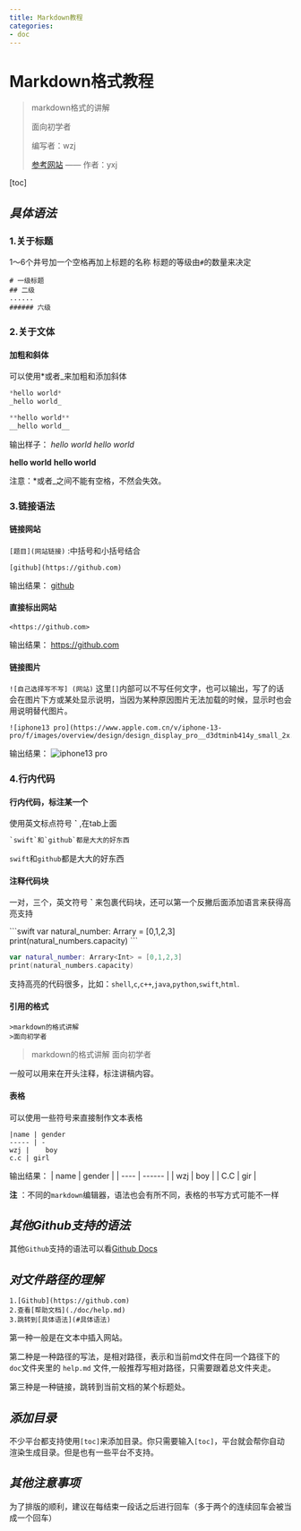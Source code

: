```yaml
---
title: Markdown教程
categories:
- doc
---
```

# Markdown格式教程
> markdown格式的讲解
> 
> 面向初学者
> 
> 编写者：wzj
> 
> [参考网站](https://thu-ios.github.io/tutorials/lecture/markdown.html) —— 作者：yxj


[toc]

## *具体语法*
### 1.关于标题
1～6个井号加一个空格再加上标题的名称
标题的等级由`#`的数量来决定
```
# 一级标题
## 二级
......
###### 六级
```

### 2.关于文体
#### **加粗和斜体**

可以使用*或者_来加粗和添加斜体
```swift
*hello world*
_hello world_

**hello world**
__hello world__
```
输出样子：
*hello world*
_hello world_

**hello world**
__hello world__

注意：*或者_之间不能有空格，不然会失效。

### 3.链接语法
#### **链接网站**

`[题目](网站链接)` :中括号和小括号结合
```
[github](https://github.com)
```
输出结果：
[github](https://github.com)

#### **直接标出网站**
```
<https://github.com>
```
  输出结果：
  <https://github.com>

#### **链接图片**
`![自己选择写不写] (网站)`
这里`[]`内部可以不写任何文字，也可以输出，写了的话会在图片下方或某处显示说明，当因为某种原因图片无法加载的时候，显示时也会用说明替代图片。
```
![iphone13 pro](https://www.apple.com.cn/v/iphone-13-pro/f/images/overview/design/design_display_pro__d3dtminb414y_small_2x.png)
```
输出结果：
![iphone13 pro](https://www.apple.com.cn/v/iphone-13-pro/f/images/overview/design/design_display_pro__d3dtminb414y_small_2x.png)




### 4.行内代码
#### **行内代码，标注某一个**
使用英文标点符号   **`** ,在tab上面
``` swift
`swift`和`github`都是大大的好东西 
```

`swift`和`github`都是大大的好东西

#### **注释代码块**
一对，三个，英文符号  **`**  来包裹代码块，还可以第一个反撇后面添加语言来获得高亮支持

\```swift
var natural_number: Arrary<Int> = [0,1,2,3]
print(natural_numbers.capacity)
\```

```swift
var natural_number: Arrary<Int> = [0,1,2,3]
print(natural_numbers.capacity)

```
支持高亮的代码很多，比如：`shell`,`c`,` c++ `,`java`,`python`,`swift`,`html`.

#### **引用的格式**
```
>markdown的格式讲解
>面向初学者
```
>markdown的格式讲解
>面向初学者

一般可以用来在开头注释，标注讲稿内容。

#### **表格**
可以使用一些符号来直接制作文本表格
```
|name | gender
----- | -
wzj |    boy
c.c | girl
```
输出结果：
| name | gender |
| ---- | ------ |
| wzj  | boy    |
| C.C  | gir    |

**注** ：不同的`markdown`编辑器，语法也会有所不同，表格的书写方式可能不一样



## *其他Github支持的语法*
其他`Github`支持的语法可以看[Github Docs](https://docs.github.com/cn/get-started/writing-on-github/getting-started-with-writing-and-formatting-on-github/basic-writing-and-formatting-syntax)




## *对文件路径的理解*
```
1.[Github](https://github.com)
2.查看[帮助文档](./doc/help.md)
3.跳转到[具体语法](#具体语法)
```
第一种一般是在文本中插入网站。

第二种是一种路径的写法，是相对路径，表示和当前md文件在同一个路径下的`doc`文件夹里的 `help.md` 文件,一般推荐写相对路径，只需要跟着总文件夹走。

第三种是一种链接，跳转到当前文档的某个标题处。

## *添加目录*
不少平台都支持使用`[toc]`来添加目录。你只需要输入`[toc]`，平台就会帮你自动渲染生成目录。但是也有一些平台不支持。

## *其他注意事项*
为了排版的顺利，建议在每结束一段话之后进行回车（多于两个的连续回车会被当成一个回车）